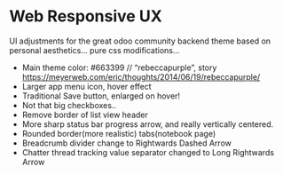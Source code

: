 Web Responsive UX
=================
UI adjustments for the great odoo community backend theme based on personal aesthetics... pure css modifications...

* Main theme color: #663399 // “rebeccapurple”, story https://meyerweb.com/eric/thoughts/2014/06/19/rebeccapurple/
* Larger app menu icon, hover effect
* Traditional Save button, enlarged on hover!
* Not that big checkboxes..
* Remove border of list view header
* More sharp status bar progress arrow, and really vertically centered.
* Rounded border(more realistic) tabs(notebook page)
* Breadcrumb divider change to Rightwards Dashed Arrow
* Chatter thread tracking value separator changed to Long Rightwards Arrow

